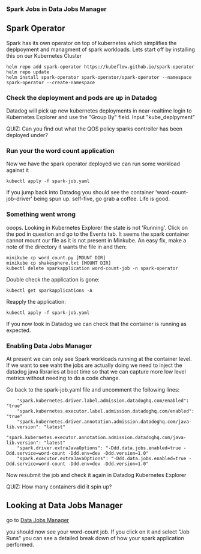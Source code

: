 ### Spark Jobs in Data Jobs Manager


## Spark Operator
Spark has its own operator on top of kubernetes which simplifies the deplpoyment and managment of spark workloads.
Lets start off by installing this on our Kubernetes Cluster
```
helm repo add spark-operator https://kubeflow.github.io/spark-operator
helm repo update
helm install spark-operator spark-operator/spark-operator --namespace spark-operator --create-namespace
```


### Check the deployment and pods are up in Datadog
Datadog will pick up new kubernetes deployments in near-realtime
login to Kubernetes Explorer and use the "Group By" field. Input "kube_deplpyment"


QUIZ: Can you find out what the QOS policy sparks controller has been deployed under?



### Run your the word count application
Now we have the spark operator deployed we can run some workload against it
```
kubectl apply -f spark-job.yaml
```
If you jump back into Datadog you should see the container 'word-count-job-driver' being spun up. 
self-five, go grab a coffee. Life is good.


### Something went wrong
ooops. Looking in Kubernetes Explorer the state is not 'Running'.
Click on the pod in question and go to the Events tab.
It seems the spark container cannot mount our file as it is not present in Minkube. An easy fix, make a note of the directory it wants the file in and then:
```
minikube cp word_count.py [MOUNT DIR]
minikube cp shakesphere.txt [MOUNT DIR]
kubectl delete sparkapplication word-count-job -n spark-operator
```

Double check the application is gone:
```
kubectl get sparkapplications -A
```

Reapply the application:
```
kubectl apply -f spark-job.yaml
```
If you now look in Datadog we can check that the container is running as expected.


### Enabling Data Jobs Manager
At present we can only see Spark workloads running at the container level. If we want to see waht the jobs are actually doing we need to inject the datadog java libraries at boot time so that we can capture more low level metrics without needing to do a code change. 

Go back to the spark-job.yaml file and uncomment the following lines:
```
    "spark.kubernetes.driver.label.admission.datadoghq.com/enabled": "true"
    "spark.kubernetes.executor.label.admission.datadoghq.com/enabled": "true"
    "spark.kubernetes.driver.annotation.admission.datadoghq.com/java-lib.version": "latest"
    "spark.kubernetes.executor.annotation.admission.datadoghq.com/java-lib.version": "latest"
    "spark.driver.extraJavaOptions": "-Ddd.data.jobs.enabled=true -Ddd.service=word-count -Ddd.env=dev -Ddd.version=1.0"
    "spark.executor.extraJavaOptions": "-Ddd.data.jobs.enabled=true -Ddd.service=word-count -Ddd.env=dev -Ddd.version=1.0"
```

Now resubmit the job and check it again in Datadog Kubernetes Explorer

QUIZ: How many containers did it spin up? 

## Looking at Data Jobs Manager
go to [Data Jobs Manager](https://app.datadoghq.com/data-jobs?)

you should now see your word-count job.
If you click on it and select "Job Runs" you can see a detailed break down of how your spark application performed. 


